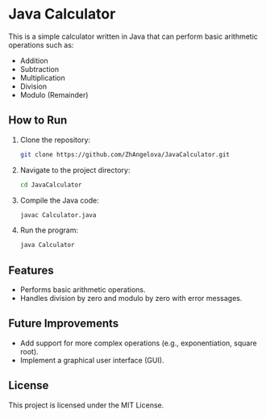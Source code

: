 # Java Calculator

This is a simple calculator written in Java that can perform basic arithmetic operations such as:

- Addition
- Subtraction
- Multiplication
- Division
- Modulo (Remainder)

## How to Run

1. Clone the repository:
    ```bash
    git clone https://github.com/ZhAngelova/JavaCalculator.git
    ```

2. Navigate to the project directory:
    ```bash
    cd JavaCalculator
    ```

3. Compile the Java code:
    ```bash
    javac Calculator.java
    ```

4. Run the program:
    ```bash
    java Calculator
    ```

## Features

- Performs basic arithmetic operations.
- Handles division by zero and modulo by zero with error messages.

## Future Improvements

- Add support for more complex operations (e.g., exponentiation, square root).
- Implement a graphical user interface (GUI).

## License

This project is licensed under the MIT License.
